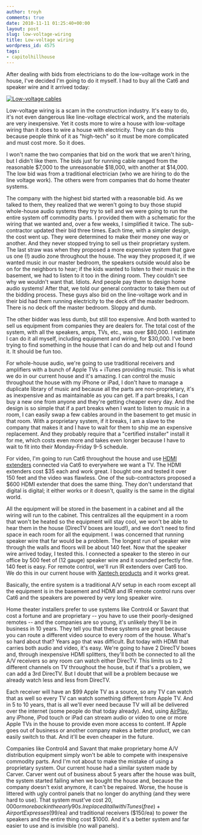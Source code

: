 ```yaml
---
author: troyh
comments: true
date: 2010-11-11 01:25:40+00:00
layout: post
slug: low-voltage-wiring
title: Low-voltage wiring
wordpress_id: 4575
tags:
- capitolhillhouse
---
```


After dealing with bids from electricians to do the low-voltage work in the house, I've decided I'm going to do it myself. I had to buy all the Cat6 and speaker wire and it arrived today:

[![Low-voltage cables](http://farm5.static.flickr.com/4092/5164976199_9ae0d58395.jpg)](http://www.flickr.com/photos/troyh/5164976199/)

<!-- more -->

Low-voltage wiring is a scam in the construction industry. It's easy to do, it's not even dangerous like line-voltage electrical work, and the materials are very inexpensive. Yet it costs more to wire a house with low-voltage wiring than it does to wire a house with electricity. They can do this because people think of it as "high-tech" so it must be more complicated and must cost more. So it does.

I won't name the two companies that bid on the work that we aren't hiring, but I didn't like them. The bids just for running cable ranged from the reasonable $7,000 to the unreasonable $18,000, with another at $14,000. The low bid was from a traditional electrician (who we are hiring to do the line voltage work). The others were from companies that do home theater systems.

The company with the highest bid started with a reasonable bid. As we talked to them, they realized that we weren't going to buy those stupid whole-house audio systems they try to sell and we were going to run the entire system off commodity parts. I provided them with a schematic for the wiring that we wanted and, over a few weeks, I simplified it twice. The sub-contractor updated their bid three times. Each time, with a simpler design, the cost went up. They were determined to make their money one way or another. And they never stopped trying to sell us their proprietary system. The last straw was when they proposed a more expensive system that gave us one (!) audio zone throughout the house. The way they proposed it, if we wanted music in our master bedroom, the speakers outside would also be on for the neighbors to hear; if the kids wanted to listen to their music in the basement, we had to listen to it too in the dining room. They couldn't see why we wouldn't want that. Idiots. And people pay them to design home audio systems! After that, we told our general contractor to take them out of the bidding process. These guys also bid on the line-voltage work and in their bid had them running electricity to the deck off the master bedroom. There is no deck off the master bedroom. Sloppy and dumb.

The other bidder was less dumb, but still too expensive. And both wanted to sell us equipment from companies they are dealers for. The total cost of the system, with all the speakers, amps, TVs, etc., was over $80,000. I estimate I can do it all myself, including equipment and wiring, for $30,000. I've been trying to find something in the house that I can do and help out and I found it. It should be fun too.

For whole-house audio, we're going to use traditional receivers and amplifiers with a bunch of Apple TVs + iTunes providing music. This is what we do in our current house and it's amazing. I can control the music throughout the house with my iPhone or iPad, I don't have to manage a duplicate library of music and because all the parts are non-proprietary, it's as inexpensive and as maintainable as you can get. If a part breaks, I can buy a new one from anyone and they're getting cheaper every day. And the design is so simple that if a part breaks when I want to listen to music in a room, I can easily swap a few cables around in the basement to get music in that room. With a proprietary system, if it breaks, I am a slave to the company that makes it and I have to wait for them to ship me an expensive replacement. And they probably require that a "certified installer" install it for me, which costs even more and takes even longer because I have to wait to fit into their Monday-Friday 9-5 schedule.

For video, I'm going to run Cat6 throughout the house and use [HDMI extenders](http://www.monoprice.com/products/product.asp?c_id=101&cp_id=10105&cs_id=1010504&p_id=6532&seq=1&format=2) connected via Cat6 to everywhere we want a TV. The HDMI extenders cost $35 each and work great. I bought one and tested it over 150 feet and the video was flawless. One of the sub-contractors proposed a $600 HDMI extender that does the same thing. They don't understand that digital is digital; it either works or it doesn't, quality is the same in the digital world.

All the equipment will be stored in the basement in a cabinet and all the wiring will run to the cabinet. This centralizes all the equipment in a room that won't be heated so the equipment will stay cool, we won't be able to hear them in the house (DirecTV boxes are loud!), and we don't need to find space in each room for all the equipment. I was concerned that running speaker wire that far would be a problem. The longest run of speaker wire through the walls and floors will be about 140 feet. Now that the speaker wire arrived today, I tested this. I connected a speaker to the stereo in our office by 500 feet of (12 gauge) speaker wire and it sounded perfectly fine. 140 feet is easy. For remote control, we'll run IR extenders over Cat6 too. We do this in our current house with [Xantech products](http://www.xantech.com/Infrared/Infrared/DLPCRTRcvrs/DL25/) and it works great.

Basically, the entire system is a traditional A/V setup in each room except all the equipment is in the basement and HDMI and IR remote control runs over Cat6 and the speakers are powered by very long speaker wire.

Home theater installers prefer to use systems like Control4 or Savant that cost a fortune and are proprietary -- you have to use their poorly-designed remotes -- and the companies are so young, it's unlikely they'll be in business in 10 years. They tell you that these systems are great because you can route a different video source to every room of the house. What's so hard about that? Years ago that was difficult. But today with HDMI that carries both audio and video, it's easy. We're going to have 2 DirecTV boxes and, through inexpensive HDMI splitters, they'll both be connected to all the A/V receivers so any room can watch either DirecTV. This limits us to 2 different channels on TV throughout the house, but if that's a problem, we can add a 3rd DirecTV. But I doubt that will be a problem because we already watch less and less from DirecTV.

Each receiver will have an $99 Apple TV as a source, so any TV can watch that as well so every TV can watch something different from Apple TV. And in 5 to 10 years, that is all we'll ever need because TV will all be delivered over the internet (some people do that today already). And, using [AirPlay](http://www.apple.com/itunes/airplay/), any iPhone, iPod touch or iPad can stream audio or video to one or more Apple TVs in the house to provide even more access to content. If Apple goes out of business or another company makes a better product, we can easily switch to that. And it'll be even cheaper in the future.

Companies like Control4 and Savant that make proprietary home A/V distribution equipment simply won't be able to compete with inexpensive commodity parts. And I'm not about to make the mistake of using a proprietary system. Our current house had a similar system made by Carver. Carver went out of business about 5 years after the house was built, the system started failing when we bought the house and, because the company doesn't exist anymore, it can't be repaired. Worse, the house is littered with ugly control panels that no longer do anything (and they were hard to use). That system must've cost $20,000 or more back in the early 90s. I replaced it all with iTunes (free) + Airport Expresses ($99/ea) and traditional receivers ($150/ea) to power the speakers and the entire thing cost $1000. And it's a better system and far easier to use and is invisible (no wall panels).
